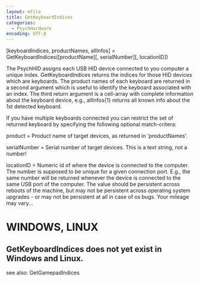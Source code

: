 ```yaml
---
layout: mfile
title: GetKeyboardIndices
categories:
  - PsychHardware
encoding: UTF-8
---
```


[keyboardIndices, productNames, allInfos] = GetKeyboardIndices([productName][, serialNumber][, locationID])

The PsychHID assigns each USB HID device connected to you computer a
unique index. GetKeyboardIndices returns the indices for those HID
devices which are keyboards.  The product names of each keyboard are
returned in a second argument which is useful to identify the keyboard
associated with an index. The third return argument is a cell-array with
complete information about the keyboard device, e.g., allInfos{1} returns
all known info about the 1st detected keyboard.

If you have multiple keyboards connected you can restrict the set of
returned keyboard by specifying the following optional match-critera:

product      = Product name of target devices, as returned in 'productNames'.

serialNumber = Serial number of target devices. This is a text string,
               not a number!

locationID   = Numeric id of where the device is connected to the
               computer. The number is supposed to be unique for a given
               connection port. E.g., the same number will be returned
               whenever the device is connected to the same USB port of
               the computer. The value should be persistent across
               reboots of the machine, but may not be persistent across
               operating system upgrades - or may not be persistent at
               all in case of os bugs. Your mileage may vary...

# WINDOWS, LINUX

GetKeyboardIndices does not yet exist in Windows and Linux.
----

see also: GetGamepadIndices